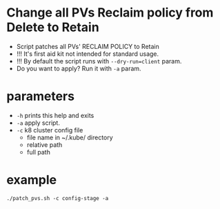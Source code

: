 # Change all PVs Reclaim policy from Delete to Retain

* Script  patches all PVs' RECLAIM POLICY to Retain
* !!! It's first aid kit not intended for standard usage.
* !!! By default the script runs with `--dry-run=client` param. 
* Do you want to apply? Run it with `-a` param. 

# parameters
* `-h` prints this help and exits
* `-a` apply script.
* `-c` k8 cluster config file 
  * file name in ~/.kube/ directory  
  * relative path  
  * full path 

# example
```
./patch_pvs.sh -c config-stage -a 
```
